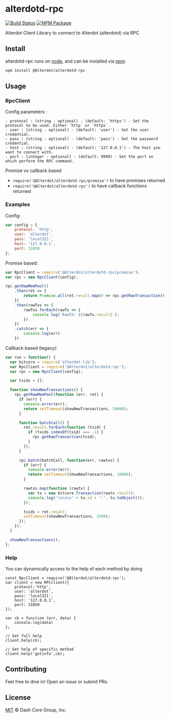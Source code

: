 # alterdotd-rpc

[![Build Status](https://github.com/Alterdot/alterdotd-rpc/actions/workflows/test.yml/badge.svg)](https://github.com/Alterdot/alterdotd-rpc/actions/workflows/test.yml)
[![NPM Package](https://img.shields.io/npm/v/@Alterdot/alterdotd-rpc.svg)](https://www.npmjs.org/package/@Alterdot/alterdotd-rpc)

Alterdot Client Library to connect to Alterdot (alterdotd) via RPC

## Install

alterdotd-rpc runs on [node](http://nodejs.org/), and can be installed via [npm](https://npmjs.org/):

```bash
npm install @Alterdot/alterdotd-rpc
```

## Usage

### RpcClient

Config parameters : 

	- protocol : (string - optional) - (default: 'https') - Set the protocol to be used. Either `http` or `https`.
	- user : (string - optional) - (default: 'user') - Set the user credential.
	- pass : (string - optional) - (default: 'pass') - Set the password credential.
	- host : (string - optional) - (default: '127.0.0.1') - The host you want to connect with.
	- port : (integer - optional) - (default: 9998) - Set the port on which perform the RPC command.

Promise vs callback based

  - `require('@Alterdot/alterdotd-rpc/promise')` to have promises returned
  - `require('@Alterdot/alterdotd-rpc')` to have callback functions returned
	
### Examples

Config:

```javascript
var config = {
    protocol: 'http',
    user: 'alterdot',
    pass: 'local321',
    host: '127.0.0.1',
    port: 31050
};
```

Promise based:

```javascript
var RpcClient = require('@Alterdot/alterdotd-rpc/promise');
var rpc = new RpcClient(config);

rpc.getRawMemPool()
    .then(ret => {
        return Promise.all(ret.result.map(r => rpc.getRawTransaction(r)))
    })
    .then(rawTxs => {
        rawTxs.forEach(rawTx => {
            console.log(`RawTX: ${rawTx.result}`);
        })
    })
    .catch(err => {
        console.log(err)
    })
```

Callback based (legacy):

```javascript
var run = function() {
  var bitcore = require('alterdot-lib');
  var RpcClient = require('@Alterdot/alterdotd-rpc');
  var rpc = new RpcClient(config);

  var txids = [];

  function showNewTransactions() {
    rpc.getRawMemPool(function (err, ret) {
      if (err) {
        console.error(err);
        return setTimeout(showNewTransactions, 10000);
      }

      function batchCall() {
        ret.result.forEach(function (txid) {
          if (txids.indexOf(txid) === -1) {
            rpc.getRawTransaction(txid);
          }
        });
      }

      rpc.batch(batchCall, function(err, rawtxs) {
        if (err) {
          console.error(err);
          return setTimeout(showNewTransactions, 10000);
        }

        rawtxs.map(function (rawtx) {
          var tx = new bitcore.Transaction(rawtx.result);
          console.log('\n\n\n' + tx.id + ':', tx.toObject());
        });

        txids = ret.result;
        setTimeout(showNewTransactions, 2500);
      });
    });
  }

  showNewTransactions();
};
```

### Help

You can dynamically access to the help of each method by doing

```
const RpcClient = require('@Alterdot/alterdotd-rpc');
var client = new RPCclient({
    protocol:'http',
    user: 'alterdot',
    pass: 'local321', 
    host: '127.0.0.1', 
    port: 31050
});

var cb = function (err, data) {
    console.log(data)
};

// Get full help
client.help(cb);

// Get help of specific method
client.help('getinfo',cb);
```

## Contributing

Feel free to dive in! Open an issue or submit PRs.

## License

[MIT](LICENSE) &copy; Dash Core Group, Inc.

